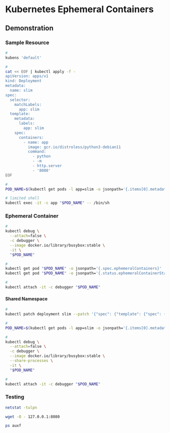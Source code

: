 # Kubernetes Ephemeral Containers

<!--
https://github.com/GoogleContainerTools/distroless/issues/999
-->

## Demonstration

### Sample Resource

```sh
#
kubens 'default'

#
cat << EOF | kubectl apply -f -
apiVersion: apps/v1
kind: Deployment
metadata:
  name: slim
spec:
  selector:
    matchLabels:
      app: slim
  template:
    metadata:
      labels:
        app: slim
    spec:
      containers:
        - name: app
          image: gcr.io/distroless/python3-debian11
          command:
            - python
            - -m
            - http.server
            - '8080'
EOF

#
POD_NAME=$(kubectl get pods -l app=slim -o jsonpath='{.items[0].metadata.name}')

# limited shell
kubectl exec -it -c app "$POD_NAME" -- /bin/sh
```

### Ephemeral Container

```sh
#
kubectl debug \
  --attach=false \
  -c debugger \
  --image docker.io/library/busybox:stable \
  -it \
  "$POD_NAME"

#
kubectl get pod "$POD_NAME" -o jsonpath='{.spec.ephemeralContainers}' | jq
kubectl get pod "$POD_NAME" -o jsonpath='{.status.ephemeralContainerStatuses}' | jq

#
kubectl attach -it -c debugger "$POD_NAME"
```

#### Shared Namespace

```sh
#
kubectl patch deployment slim --patch '{"spec": {"template": {"spec": {"shareProcessNamespace": true}}}}'

#
POD_NAME=$(kubectl get pods -l app=slim -o jsonpath='{.items[0].metadata.name}')

#
kubectl debug \
  --attach=false \
  -c debugger \
  --image docker.io/library/busybox:stable \
  --share-processes \
  -it \
  "$POD_NAME"

#
kubectl attach -it -c debugger "$POD_NAME"
```

### Testing

```sh
netstat -tulpn

wget -O - 127.0.0.1:8080

ps auxf
```
